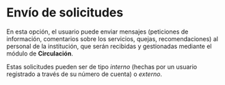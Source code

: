 # Envío de solicitudes
En esta opción, el usuario puede enviar mensajes (peticiones de información, comentarios sobre los servicios, quejas, recomendaciones) al personal de la institución, que serán recibidas y gestionadas mediante el módulo de **Circulación**.

Estas solicitudes pueden ser de tipo *interno* (hechas por un usuario registrado a través de su número de cuenta) o *externo*.